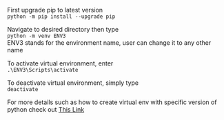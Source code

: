 First upgrade pip to latest version\
`python -m pip install --upgrade pip`

Navigate to desired directory then type\
`python -m venv ENV3`\
ENV3 stands for the environment name, user can change it to any other name

To activate virtual environment, enter\
`.\ENV3\Scripts\activate`

To deactivate virtual environment, simply type\
`deactivate`

For more details such as how to create virtual env with specific version of python check out [This Link](https://www.c-sharpcorner.com/article/steps-to-set-up-a-virtual-environment-for-python-development/)
